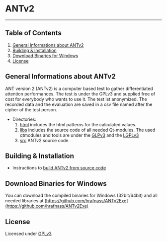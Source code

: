# ANTv2
***
## Table of Contents
1. [General Informations about ANTv2](#general-informations)
2. [Building & Installation](#building-&-installation)
3. [Download Binaries for Windows](#download-binaries)
4. [License](#license)

## General Informations about ANTv2
ANT version 2 (ANTv2) is a computer based test to gather differentiated attention performances. The test is under the GPLv3 and supplied free of cost for everybody who wants to use it. The test ist anonymized. The recorded data and the evaluation are saved in a csv file named after the cipher of the test person.

* Directories:
    1. [html](html) includes the html patterns for the calculated values.
    2. [libs](libs) includes the source code of all needed Qt-modules. The used qtmodules and tools are under the [GLPv3](COPYING) and the [LGPLv3](COPYING.LESSER)
    3. [src](src) ANTv2 source code.



## Building & Installation
* Instructions to [build ANTv2 from source code](BUILDING.md)


## Download Binaries for Windows

You can download the compiled binaries for Windows (32bit/64bit) and all needed libraries at [https://github.com/hrafnass/ANTv2Exe](https://github.com/hrafnass/ANTv2Exe)


## License
Licensed under [GPLv3](LICENSE)

